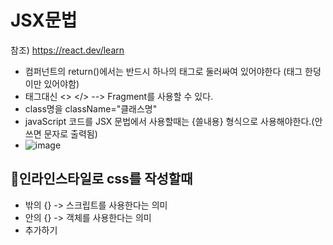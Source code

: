 
#  JSX문법

참조)  https://react.dev/learn

- 컴퍼넌트의 return()에서는 반드시 하나의 태그로 둘러싸여 있어야한다 (태그 한덩이만 있어야함)
- 태그대신 <> </>   --> Fragment를 사용할 수 있다.
- class명을 className="클래스명"
- javaScript 코드를 JSX 문법에서 사용할때는 {쓸내용} 형식으로 사용해야한다.(안쓰면 문자로 출력됨)
- ![image](https://github.com/manbock/node.js/assets/145514177/b4764c3e-f3c3-42ae-a52e-1e004e67281a)





## 🎃인라인스타일로 css를 작성할때
- 밖의 {}  -> 스크립트를 사용한다는 의미
- 안의 {}  -> 객체를 사용한다는 의미
- <div style={{width:"300px",height:"200px"}}>추가하기</div>
